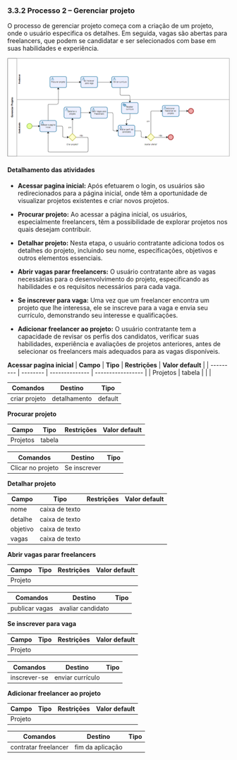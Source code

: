 ### 3.3.2 Processo 2 – Gerenciar projeto

O processo de gerenciar projeto começa com a criação de um projeto, onde o usuário especifica os detalhes. Em seguida, vagas são abertas para freelancers, que podem se candidatar e ser selecionados com base em suas habilidades e experiência.

![Exemplo de um Modelo BPMN do PROCESSO 2](../images/processo-2-gerenciar-projeto.PNG "Modelo BPMN do Processo 2.")


#### Detalhamento das atividades

* **Acessar pagina inicial:**
    Após efetuarem o login, os usuários são redirecionados para a página inicial, onde têm a oportunidade de visualizar projetos existentes e criar novos projetos.

* **Procurar projeto:**
    Ao acessar a página inicial, os usuários, especialmente freelancers, têm a possibilidade de explorar projetos nos quais desejam contribuir.

* **Detalhar projeto:**
    Nesta etapa, o usuário contratante adiciona todos os detalhes do projeto, incluindo seu nome, especificações, objetivos e outros elementos essenciais.

* **Abrir vagas parar freelancers:**
    O usuário contratante abre as vagas necessárias para o desenvolvimento do projeto, especificando as habilidades e os requisitos necessários para cada vaga.

* **Se inscrever para vaga:**
    Uma vez que um freelancer encontra um projeto que lhe interessa, ele se inscreve para a vaga e envia seu currículo, demonstrando seu interesse e qualificações.

* **Adicionar freelancer ao projeto:**
    O usuário contratante tem a capacidade de revisar os perfis dos candidatos, verificar suas habilidades, experiência e avaliações de projetos anteriores, antes de selecionar os freelancers mais adequados para as vagas disponíveis.


**Acessar pagina inicial**
| **Campo** | **Tipo** | **Restrições** | **Valor default** |
| --------- | -------- | -------------- | ----------------- |
| Projetos  | tabela   |                |                   |

| **Comandos**  | **Destino**  | **Tipo** |
| ------------- | ------------ | -------- |
| criar projeto | detalhamento | default  |


**Procurar projeto**

| **Campo** | **Tipo** | **Restrições** | **Valor default** |
| --------- | -------- | -------------- | ----------------- |
| Projetos  | tabela   |                |                   |

| **Comandos**      | **Destino**  | **Tipo** |
| ----------------- | ------------ | -------- |
| Clicar no projeto | Se inscrever |          |


**Detalhar projeto**

| **Campo** | **Tipo**       | **Restrições** | **Valor default** |
| --------- | -------------- | -------------- | ----------------- |
| nome      | caixa de texto |                |                   |
| detalhe   | caixa de texto |                |                   |
| objetivo  | caixa de texto |                |                   |
| vagas     | caixa de texto |                |                   |


**Abrir vagas parar freelancers**

| **Campo** | **Tipo** | **Restrições** | **Valor default** |
| --------- | -------- | -------------- | ----------------- |
| Projeto   |          |                |                   |

| **Comandos**   | **Destino**       | **Tipo** |
| -------------- | ----------------- | -------- |
| publicar vagas | avaliar candidato |          |


**Se inscrever para vaga**

| **Campo** | **Tipo** | **Restrições** | **Valor default** |
| --------- | -------- | -------------- | ----------------- |
| Projeto   |          |                |                   |

| **Comandos** | **Destino**      | **Tipo** |
| ------------ | ---------------- | -------- |
| inscrever-se | enviar currículo |          |


**Adicionar freelancer ao projeto**

| **Campo** | **Tipo** | **Restrições** | **Valor default** |
| --------- | -------- | -------------- | ----------------- |
| Projeto   |          |                |                   |

| **Comandos**         | **Destino**      | **Tipo** |
| -------------------- | ---------------- | -------- |
| contratar freelancer | fim da aplicação |          |
